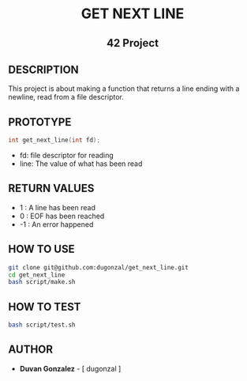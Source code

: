 <h1 align= center> GET NEXT LINE </h1>

<h2 align= center> 42 Project </h2>

## DESCRIPTION
This project is about making a function that returns a line ending with a newline, read from a file descriptor.

## PROTOTYPE
```c
int get_next_line(int fd);
```
- fd: file descriptor for reading
- line: The value of what has been read

## RETURN VALUES
- 1 : A line has been read
- 0 : EOF has been reached
- -1 : An error happened

## HOW TO USE
```bash
git clone git@github.com:dugonzal/get_next_line.git
cd get_next_line
bash script/make.sh
```

## HOW TO TEST
```bash
bash script/test.sh
```

## AUTHOR
- **Duvan Gonzalez** - [ dugonzal ]
